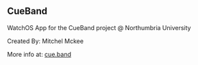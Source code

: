 ## CueBand

WatchOS App for the CueBand project @ Northumbria University

Created By: Mitchel Mckee

More info at: [cue.band](https://cue.band/)
